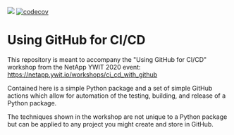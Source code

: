 ![](https://github.com/NetApp-YWIT/ywit_2020_ci_cd_workshop/workflows/build/badge.svg?branch=master)
[![codecov](https://codecov.io/gh/NetApp-YWIT/ywit_2020_ci_cd_workshop/branch/master/graph/badge.svg?token=QPHL12QH4N)](https://codecov.io/gh/NetApp-YWIT/ywit_2020_ci_cd_workshop)

# Using GitHub for CI/CD

This repository is meant to accompany the "Using GitHub for CI/CD" workshop from
the NetApp YWIT 2020 event: https://netapp.ywit.io/workshops/ci_cd_with_github

Contained here is a simple Python package and a set of simple GitHub actions which
allow for automation of the testing, building, and release of a Python package.

The techniques shown in the workshop are not unique to a Python package but can
be applied to any project you might create and store in GitHub.
